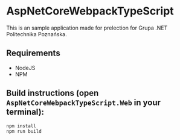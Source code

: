# AspNetCoreWebpackTypeScript
This is an sample application made for prelection for Grupa .NET Politechnika Poznańska. 

## Requirements
* NodeJS
* NPM

## Build instructions (open `AspNetCoreWebpackTypeScript.Web` in your terminal): 
```
npm install
npm run build
```
